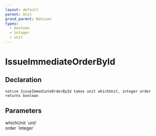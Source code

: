 ```yaml
---
layout: default
parent: Unit
grand_parent: Natives
types:
  - boolean
  - integer
  - unit
---
```


# IssueImmediateOrderById

## Declaration

```
native IssueImmediateOrderById takes unit whichUnit, integer order returns boolean
```

## Parameters
<dl>
  <dt>whichUnit `unit`</dt>
  <dd></dd>

  <dt>order `integer`</dt>
  <dd></dd>
</dl>